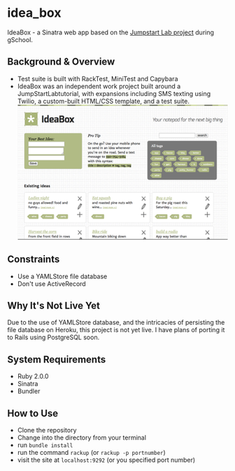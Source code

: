 idea_box
========

IdeaBox - a Sinatra web app based on the [Jumpstart Lab project](http://tutorials.jumpstartlab.com/projects/idea_box.html) during gSchool.

## Background & Overview

- Test suite is built with RackTest, MiniTest and Capybara
- IdeaBox was an independent work project built around a JumpStartLabtutorial, with expansions including SMS texting using Twilio, a custom-built HTML/CSS template, and a test suite.
![screenshot](screenshot.png)

## Constraints

- Use a YAMLStore file database
- Don't use ActiveRecord

## Why It's Not Live Yet
Due to the use of YAMLStore database, and the intricacies of persisting the file database on Heroku, this project is not yet live. I have plans of porting it to Rails using PostgreSQL soon.

## System Requirements
- Ruby 2.0.0
- Sinatra
- Bundler

## How to Use

- Clone the repository
- Change into the directory from your terminal
- run `bundle install`
- run the command `rackup` (or `rackup -p portnumber`)
- visit the site at `localhost:9292` (or you specified port number)

